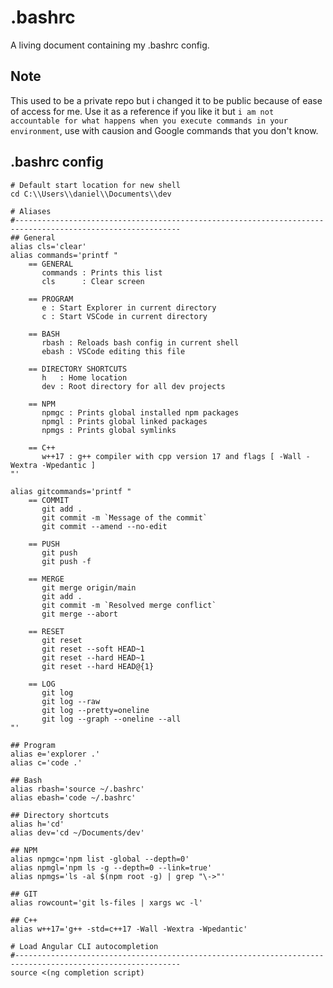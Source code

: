 # .bashrc
A living document containing my .bashrc config.

## Note
This used to be a private repo but i changed it to be public because of ease of access for me. Use it as a reference if you like it but `i am not accountable for what happens when you execute commands in your environment`, use with causion and Google commands that you don't know.

## .bashrc config
```
# Default start location for new shell
cd C:\\Users\\daniel\\Documents\\dev

# Aliases
#-----------------------------------------------------------------------------------------------------------
## General
alias cls='clear'
alias commands='printf "
    == GENERAL
       commands : Prints this list
       cls      : Clear screen

    == PROGRAM
       e : Start Explorer in current directory
       c : Start VSCode in current directory

    == BASH
       rbash : Reloads bash config in current shell
       ebash : VSCode editing this file

    == DIRECTORY SHORTCUTS
       h   : Home location
       dev : Root directory for all dev projects

    == NPM
       npmgc : Prints global installed npm packages
       npmgl : Prints global linked packages
       npmgs : Prints global symlinks

    == C++
       w++17 : g++ compiler with cpp version 17 and flags [ -Wall -Wextra -Wpedantic ]
"'

alias gitcommands='printf "
    == COMMIT
       git add .
       git commit -m `Message of the commit`
       git commit --amend --no-edit

    == PUSH
       git push
       git push -f

    == MERGE
       git merge origin/main
       git add .
       git commit -m `Resolved merge conflict`
       git merge --abort

    == RESET
       git reset
       git reset --soft HEAD~1
       git reset --hard HEAD~1
       git reset --hard HEAD@{1}

    == LOG
       git log
       git log --raw
       git log --pretty=oneline
       git log --graph --oneline --all
"'

## Program
alias e='explorer .'
alias c='code .'

## Bash
alias rbash='source ~/.bashrc'
alias ebash='code ~/.bashrc'

## Directory shortcuts
alias h='cd'
alias dev='cd ~/Documents/dev'

## NPM
alias npmgc='npm list -global --depth=0'
alias npmgl='npm ls -g --depth=0 --link=true'
alias npmgs='ls -al $(npm root -g) | grep "\->"'

## GIT
alias rowcount='git ls-files | xargs wc -l'

## C++
alias w++17='g++ -std=c++17 -Wall -Wextra -Wpedantic'

# Load Angular CLI autocompletion
#-----------------------------------------------------------------------------------------------------------
source <(ng completion script)
```
